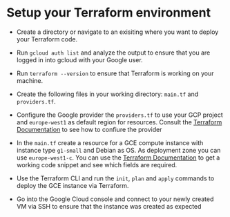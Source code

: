 # Setup your Terraform environment

- Create a directory or navigate to an exisiting where you want to deploy your Terraform code.

- Run ```gcloud auth list``` and analyze the output to ensure that you are logged in into gcloud with your Google user.

- Run ```terraform --version``` to ensure that Terraform is working on your machine.

- Create the following files in your working directory: `main.tf` and `providers.tf`.

- Configure the Google provider the `providers.tf` to use your GCP project and `europe-west1` as default region for resources. Consult the [Terraform Documentation](https://registry.terraform.io/providers/hashicorp/google/latest/docs) to see how to confiure the provider

- In the `main.tf` create a resource for a GCE compute instance with instance type `g1-small` and Debian as OS. As deployment zone you can use `europe-west1-c`. You can use the [Terraform Documentation](https://registry.terraform.io/providers/hashicorp/google/latest/docs/resources/compute_instance) to get a working code snippet and see which fields are required.

- Use the Terraform CLI and run the `init`, `plan` and `apply` commands to deploy the GCE instance via Terraform.

- Go into the Google Cloud console and connect to your newly created VM via SSH to ensure that the instance was created as expected